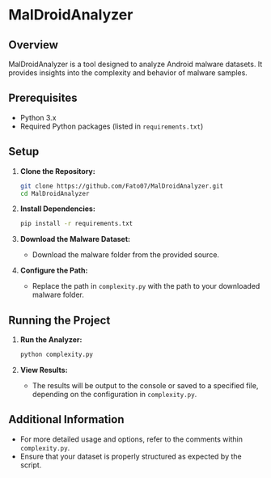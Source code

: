# MalDroidAnalyzer

## Overview
MalDroidAnalyzer is a tool designed to analyze Android malware datasets. It provides insights into the complexity and behavior of malware samples.

## Prerequisites
- Python 3.x
- Required Python packages (listed in `requirements.txt`)

## Setup
1. **Clone the Repository:**
   ```bash
   git clone https://github.com/Fato07/MalDroidAnalyzer.git
   cd MalDroidAnalyzer
   ```

2. **Install Dependencies:**
   ```bash
   pip install -r requirements.txt
   ```

3. **Download the Malware Dataset:**
   - Download the malware folder from the provided source.

4. **Configure the Path:**
   - Replace the path in `complexity.py` with the path to your downloaded malware folder.

## Running the Project
1. **Run the Analyzer:**
   ```bash
   python complexity.py
   ```

2. **View Results:**
   - The results will be output to the console or saved to a specified file, depending on the configuration in `complexity.py`.

## Additional Information
- For more detailed usage and options, refer to the comments within `complexity.py`.
- Ensure that your dataset is properly structured as expected by the script.
